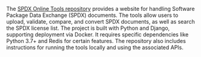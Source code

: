 The [SPDX Online Tools repository](https://github.com/spdx/spdx-online-tools) provides a website for handling Software Package Data Exchange (SPDX) documents. The tools allow users to upload, validate, compare, and convert SPDX documents, as well as search the SPDX license list. The project is built with Python and Django, supporting deployment via Docker. It requires specific dependencies like Python 3.7+ and Redis for certain features. The repository also includes instructions for running the tools locally and using the associated APIs.